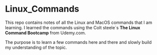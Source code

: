 # Linux_Commands

This repo contains notes of all the Linux and MacOS commands that I am learning.
I learned the commands using the Colt steele´s **The Linux Command Bootcamp** from Udemy.com.

The purpose is to learn a few commands here and there and slowly build my understanding of the topic.
